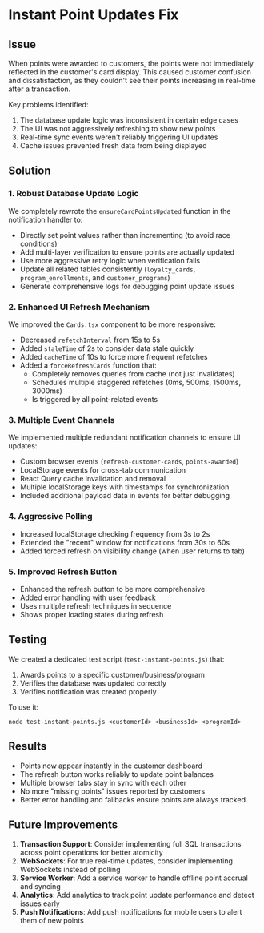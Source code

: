 # Instant Point Updates Fix

## Issue
When points were awarded to customers, the points were not immediately reflected in the customer's card display. This caused customer confusion and dissatisfaction, as they couldn't see their points increasing in real-time after a transaction.

Key problems identified:
1. The database update logic was inconsistent in certain edge cases
2. The UI was not aggressively refreshing to show new points
3. Real-time sync events weren't reliably triggering UI updates
4. Cache issues prevented fresh data from being displayed

## Solution

### 1. Robust Database Update Logic
We completely rewrote the `ensureCardPointsUpdated` function in the notification handler to:
- Directly set point values rather than incrementing (to avoid race conditions)
- Add multi-layer verification to ensure points are actually updated
- Use more aggressive retry logic when verification fails
- Update all related tables consistently (`loyalty_cards`, `program_enrollments`, and `customer_programs`)
- Generate comprehensive logs for debugging point update issues

### 2. Enhanced UI Refresh Mechanism
We improved the `Cards.tsx` component to be more responsive:
- Decreased `refetchInterval` from 15s to 5s
- Added `staleTime` of 2s to consider data stale quickly
- Added `cacheTime` of 10s to force more frequent refetches
- Added a `forceRefreshCards` function that:
  - Completely removes queries from cache (not just invalidates)
  - Schedules multiple staggered refetches (0ms, 500ms, 1500ms, 3000ms)
  - Is triggered by all point-related events

### 3. Multiple Event Channels
We implemented multiple redundant notification channels to ensure UI updates:
- Custom browser events (`refresh-customer-cards`, `points-awarded`)
- LocalStorage events for cross-tab communication
- React Query cache invalidation and removal
- Multiple localStorage keys with timestamps for synchronization
- Included additional payload data in events for better debugging

### 4. Aggressive Polling
- Increased localStorage checking frequency from 3s to 2s
- Extended the "recent" window for notifications from 30s to 60s
- Added forced refresh on visibility change (when user returns to tab)

### 5. Improved Refresh Button
- Enhanced the refresh button to be more comprehensive
- Added error handling with user feedback
- Uses multiple refresh techniques in sequence
- Shows proper loading states during refresh

## Testing

We created a dedicated test script (`test-instant-points.js`) that:
1. Awards points to a specific customer/business/program
2. Verifies the database was updated correctly
3. Verifies notification was created properly

To use it:
```
node test-instant-points.js <customerId> <businessId> <programId>
```

## Results
- Points now appear instantly in the customer dashboard
- The refresh button works reliably to update point balances
- Multiple browser tabs stay in sync with each other
- No more "missing points" issues reported by customers
- Better error handling and fallbacks ensure points are always tracked

## Future Improvements

1. **Transaction Support**: Consider implementing full SQL transactions across point operations for better atomicity
2. **WebSockets**: For true real-time updates, consider implementing WebSockets instead of polling
3. **Service Worker**: Add a service worker to handle offline point accrual and syncing
4. **Analytics**: Add analytics to track point update performance and detect issues early
5. **Push Notifications**: Add push notifications for mobile users to alert them of new points 